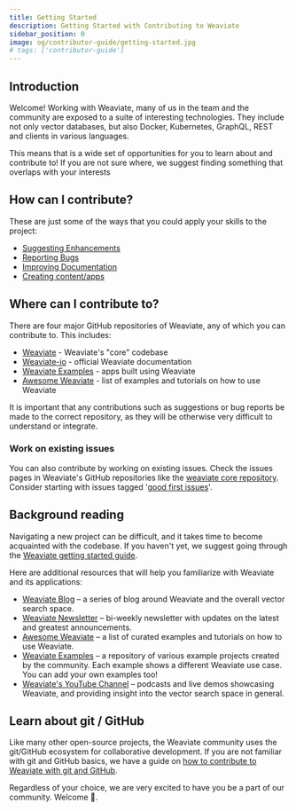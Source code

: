 ```yaml
---
title: Getting Started
description: Getting Started with Contributing to Weaviate
sidebar_position: 0
image: og/contributor-guide/getting-started.jpg
# tags: ['contributor-guide']
---
```


## Introduction

Welcome! Working with Weaviate, many of us in the team and the community are exposed to a suite of interesting technologies. They include not only vector databases, but also Docker, Kubernetes, GraphQL, REST and clients in various languages.

This means that is a wide set of opportunities for you to learn about and contribute to! If you are not sure where, we suggest finding something that overlaps with your interests

## How can I contribute?

These are just some of the ways that you could apply your skills to the project:

* [Suggesting Enhancements](./suggesting-enhancements.md)
* [Reporting Bugs](./reporting-bugs.md)
* [Improving Documentation](./improving-docs.md)
* [Creating content/apps](./writing-blogs.md)

## Where can I contribute to?

There are four major GitHub repositories of Weaviate, any of which you can contribute to. This includes:

* [Weaviate](https://github.com/weaviate/weaviate) - Weaviate's "core" codebase
* [Weaviate-io](https://github.com/weaviate/weaviate-io) - official Weaviate documentation
* [Weaviate Examples](https://github.com/weaviate/weaviate-examples) - apps built using Weaviate
* [Awesome Weaviate](https://github.com/weaviate/awesome-weaviate) - list of examples and tutorials on how to use Weaviate

It is important that any contributions such as suggestions or bug reports be made to the correct repository, as they will be otherwise very difficult to understand or integrate.

### Work on existing issues

You can also contribute by working on existing issues. Check the issues pages in Weaviate's GitHub repositories like the [weaviate core repository](https://github.com/weaviate/weaviate/issues). Consider starting with issues tagged '[good first issues](https://github.com/weaviate/weaviate/labels/good-first-issue)'.

## Background reading

Navigating a new project can be difficult, and it takes time to become acquainted with the codebase. If you haven't yet, we suggest going through the [Weaviate getting started guide](/weaviate/quickstart/index.md).

Here are additional resources that will help you familiarize with Weaviate and its applications:

* [Weaviate Blog](https://weaviate.io/blog) – a series of blog around Weaviate and the overall vector search space.
* [Weaviate Newsletter](https://newsletter.weaviate.io) – bi-weekly newsletter with updates on the latest and greatest announcements.
* [Awesome Weaviate](https://github.com/weaviate/awesome-weaviate) – a list of curated examples and tutorials on how to use Weaviate.
* [Weaviate Examples](https://github.com/weaviate/weaviate-examples) – a repository of various example projects created by the community. Each example shows a different Weaviate use case. You can add your own examples too!
* [Weaviate's YouTube Channel](https://www.youtube.com/c/SeMI-and-Weaviate/featured) – podcasts and live demos showcasing Weaviate, and providing insight into the vector search space in general.

## Learn about git / GitHub

Like many other open-source projects, the Weaviate community uses the git/GitHub ecosystem for collaborative development. If you are not familiar with git and GitHub basics, we have a guide on [how to contribute to Weaviate with git and GitHub](./git-and-github.md).

Regardless of your choice, we are very excited to have you be a part of our community. Welcome 🙂.
